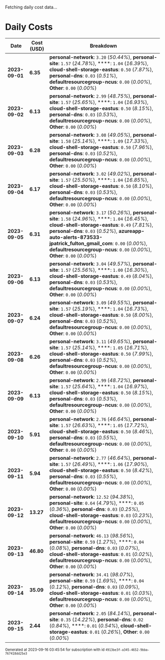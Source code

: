 Fetching daily cost data...
# Daily Costs

| Date | Cost (USD) | Breakdown |
|------|----------------|-----------|
| **2023-09-01** | **6.35** | **personal-network**: `3.20` (_50.44%_), **personal-site**: `1.57` (_24.78%_), ****: `1.04` (_16.39%_), **cloud-shell-storage-eastus**: `0.50` (_7.87%_), **personal-dns**: `0.03` (_0.51%_), **defaultresourcegroup-ncus**: `0.00` (_0.00%_), **Other**: `0.00` (_0.00%_) |
| **2023-09-02** | **6.13** | **personal-network**: `2.99` (_48.75%_), **personal-site**: `1.57` (_25.65%_), ****: `1.04` (_16.93%_), **cloud-shell-storage-eastus**: `0.50` (_8.15%_), **personal-dns**: `0.03` (_0.53%_), **defaultresourcegroup-ncus**: `0.00` (_0.00%_), **Other**: `0.00` (_0.00%_) |
| **2023-09-03** | **6.28** | **personal-network**: `3.08` (_49.05%_), **personal-site**: `1.58` (_25.14%_), ****: `1.09` (_17.33%_), **cloud-shell-storage-eastus**: `0.50` (_7.96%_), **personal-dns**: `0.03` (_0.52%_), **defaultresourcegroup-ncus**: `0.00` (_0.00%_), **Other**: `0.00` (_0.00%_) |
| **2023-09-04** | **6.17** | **personal-network**: `3.02` (_49.02%_), **personal-site**: `1.57` (_25.50%_), ****: `1.04` (_16.85%_), **cloud-shell-storage-eastus**: `0.50` (_8.10%_), **personal-dns**: `0.03` (_0.53%_), **defaultresourcegroup-ncus**: `0.00` (_0.00%_), **Other**: `0.00` (_0.00%_) |
| **2023-09-05** | **6.31** | **personal-network**: `3.17` (_50.26%_), **personal-site**: `1.58` (_24.96%_), ****: `1.04` (_16.45%_), **cloud-shell-storage-eastus**: `0.49` (_7.81%_), **personal-dns**: `0.03` (_0.52%_), **azureapp-auto-alerts-873533-jpatrick_fulton_gmail_com**: `0.00` (_0.00%_), **defaultresourcegroup-ncus**: `0.00` (_0.00%_), **Other**: `0.00` (_0.00%_) |
| **2023-09-06** | **6.13** | **personal-network**: `3.04` (_49.57%_), **personal-site**: `1.57` (_25.56%_), ****: `1.00` (_16.30%_), **cloud-shell-storage-eastus**: `0.49` (_8.04%_), **personal-dns**: `0.03` (_0.53%_), **defaultresourcegroup-ncus**: `0.00` (_0.00%_), **Other**: `0.00` (_0.00%_) |
| **2023-09-07** | **6.24** | **personal-network**: `3.09` (_49.55%_), **personal-site**: `1.57` (_25.19%_), ****: `1.04` (_16.73%_), **cloud-shell-storage-eastus**: `0.50` (_8.00%_), **personal-dns**: `0.03` (_0.52%_), **defaultresourcegroup-ncus**: `0.00` (_0.00%_), **Other**: `0.00` (_0.00%_) |
| **2023-09-08** | **6.26** | **personal-network**: `3.11` (_49.65%_), **personal-site**: `1.57` (_25.14%_), ****: `1.05` (_16.71%_), **cloud-shell-storage-eastus**: `0.50` (_7.99%_), **personal-dns**: `0.03` (_0.52%_), **defaultresourcegroup-ncus**: `0.00` (_0.00%_), **Other**: `0.00` (_0.00%_) |
| **2023-09-09** | **6.13** | **personal-network**: `2.99` (_48.72%_), **personal-site**: `1.57` (_25.64%_), ****: `1.04` (_16.97%_), **cloud-shell-storage-eastus**: `0.50` (_8.15%_), **personal-dns**: `0.03` (_0.53%_), **defaultresourcegroup-ncus**: `0.00` (_0.00%_), **Other**: `0.00` (_0.00%_) |
| **2023-09-10** | **5.91** | **personal-network**: `2.76` (_46.64%_), **personal-site**: `1.57` (_26.63%_), ****: `1.05` (_17.72%_), **cloud-shell-storage-eastus**: `0.50` (_8.46%_), **personal-dns**: `0.03` (_0.55%_), **defaultresourcegroup-ncus**: `0.00` (_0.00%_), **Other**: `0.00` (_0.00%_) |
| **2023-09-11** | **5.94** | **personal-network**: `2.77` (_46.64%_), **personal-site**: `1.57` (_26.49%_), ****: `1.06` (_17.90%_), **cloud-shell-storage-eastus**: `0.50` (_8.42%_), **personal-dns**: `0.03` (_0.55%_), **defaultresourcegroup-ncus**: `0.00` (_0.00%_), **Other**: `0.00` (_0.00%_) |
| **2023-09-12** | **13.27** | **personal-network**: `12.52` (_94.38%_), **personal-site**: `0.64` (_4.79%_), ****: `0.05` (_0.36%_), **personal-dns**: `0.03` (_0.25%_), **cloud-shell-storage-eastus**: `0.03` (_0.23%_), **defaultresourcegroup-ncus**: `0.00` (_0.00%_), **Other**: `0.00` (_0.00%_) |
| **2023-09-13** | **46.80** | **personal-network**: `46.13` (_98.56%_), **personal-site**: `0.59` (_1.27%_), ****: `0.04` (_0.08%_), **personal-dns**: `0.03` (_0.07%_), **cloud-shell-storage-eastus**: `0.01` (_0.02%_), **defaultresourcegroup-ncus**: `0.00` (_0.00%_), **Other**: `0.00` (_0.00%_) |
| **2023-09-14** | **35.09** | **personal-network**: `34.41` (_98.07%_), **personal-site**: `0.59` (_1.69%_), ****: `0.04` (_0.12%_), **personal-dns**: `0.03` (_0.09%_), **cloud-shell-storage-eastus**: `0.01` (_0.03%_), **defaultresourcegroup-ncus**: `0.00` (_0.00%_), **Other**: `0.00` (_0.00%_) |
| **2023-09-15** | **2.44** | **personal-network**: `2.05` (_84.14%_), **personal-site**: `0.35` (_14.22%_), **personal-dns**: `0.02` (_0.84%_), ****: `0.01` (_0.54%_), **cloud-shell-storage-eastus**: `0.01` (_0.26%_), **Other**: `0.00` (_0.00%_) |


<sup>Generated at 2023-09-16 03:45:54 for subscription with id `4913be3f-a345-4652-9bba-767418dd25e3`</sup>
